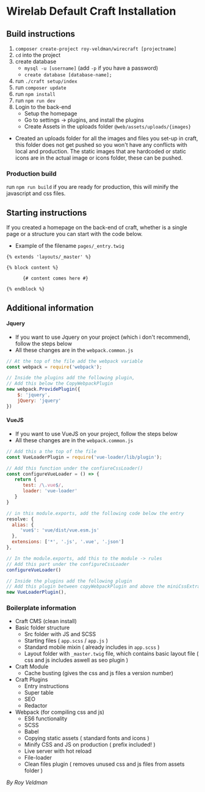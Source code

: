 # Wirelab Default Craft Installation

## Build instructions
1. `composer create-project roy-veldman/wirecraft [projectname]`
2. `cd` into the project
3. create database
   - `mysql -u [username]` (add `-p` if you have a password)
   - `create database [database-name];`
4. run `./craft setup/index`
5. run `composer update`
6. run `npm install`
7. run `npm run dev`
8. Login to the back-end
   - Setup the homepage
   - Go to settings -> plugins, and install the plugins
   - Create Assets in the uploads folder `@web/assets/uploads/{images}`
   
* Created an uploads folder for all the images and files you set-up in craft, this folder does not get pushed so you won't have any conflicts with local and production. The static images that are hardcoded or static icons are in the actual image or icons folder, these can be pushed.
   
### Production build
run `npm run build` if you are ready for production, this will minify the javascript and css files.
   
## Starting instructions
If you created a homepage on the back-end of craft, whether is a single page or a structure you can start with the code below.
* Example of the filename `pages/_entry.twig`

```twig
{% extends 'layouts/_master' %}

{% block content %}

      {# content comes here #} 

{% endblock %}
```

## Additional information
#### Jquery
* If you want to use Jquery on your project (which i don't recommend), follow the steps below
* All these changes are in the `webpack.common.js`

```javascript
// At the top of the file add the webpack variable
const webpack = require('webpack'); 

// Inside the plugins add the following plugin, 
// Add this below the CopyWebpackPlugin
new webpack.ProvidePlugin({
    $: 'jquery',
    jQuery: 'jquery'
})
```

#### VueJS
* If you want to use VueJS on your project, follow the steps below
* All these changes are in the `webpack.common.js`

```javascript
// Add this a the top of the file
const VueLoaderPlugin = require('vue-loader/lib/plugin');

// Add this function under the confiureCssLoader()
const configureVueLoader = () => {
   return {
      test: /\.vue$/,
      loader: 'vue-loader'
   }
}

// in this module.exports, add the following code below the entry
resolve: {
  alias: {
     'vue$': 'vue/dist/vue.esm.js'
  },
  extensions: ['*', '.js', '.vue', '.json']
},

// In the module.exports, add this to the module -> rules
// Add this part under the configureCssLoader
configureVueLoader()

// Inside the plugins add the following plugin
// Add this plugin between copyWebpackPlugin and above the miniCssExtractPlugin
new VueLoaderPlugin(),
```

### Boilerplate information
* Craft CMS (clean install)
* Basic folder structure
    * Src folder with JS and SCSS
    * Starting files ( `app.scss` / `app.js` )
    * Standard mobile mixin ( already includes in `app.scss` ) 
    * Layout folder with `_master.twig` file, which contains basic layout file ( css and js includes aswell as seo plugin )
* Craft Module
    * Cache busting (gives the css and js files a version number)
* Craft Plugins 
    * Entry instructions
    * Super table
    * SEO
    * Redactor
* Webpack (for compiling css and js)
    * ES6 functionality
    * SCSS
    * Babel
    * Copying static assets ( standard fonts and icons )
    * Minify CSS and JS on production ( prefix included! )
    * Live server with hot reload
    * File-loader
    * Clean files plugin ( removes unused css and js files from assets folder )


_By Roy Veldman_